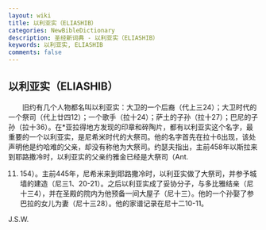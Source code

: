 ```yaml
---
layout: wiki
title: 以利亚实（ELIASHIB）
categories: NewBibleDictionary
description: 圣经新词典 - 以利亚实（ELIASHIB）
keywords: 以利亚实, ELIASHIB
comments: false
---
```


## 以利亚实（ELIASHIB）

　　旧约有几个人物都名叫以利亚实：大卫的一个后裔（代上三24）；大卫时代的一个祭司（代上廿四12）；一个歌手（拉十24）；萨土的子孙（拉十27）；巴尼的子孙（拉十36）。在*亚拉得地方发现的印章和碎陶片，都有以利亚实这个名字，最重要的一个以利亚实，是尼希米时代的大祭司。他的名字首先在拉十6出现，该处声明他是约哈难的父亲，却没有称他为大祭司。约瑟夫指出，主前458年以斯拉来到耶路撒冷时，以利亚实的父亲约雅金已经是大祭司（Ant.

11. 154）。主前445年，尼希米来到耶路撒冷时，以利亚实做了大祭司，并参予城墙的建造（尼三1、20-21）。之后以利亚实成了妥协分子，与多比雅结亲（尼十三4），并在圣殿的院内为他预备一间大屋子（尼十三）。他的一个孙娶了参巴拉的女儿为妻（尼十三28）。他的家谱记录在尼十二10-11。

J.S.W.









